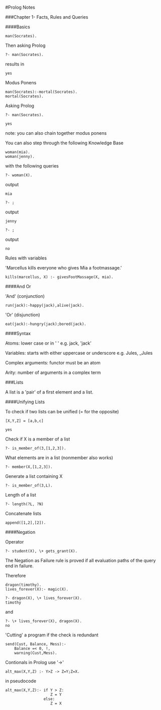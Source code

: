 #Prolog Notes

###Chapter 1- Facts, Rules and Queries 

####Basics 

```
man(Socrates).
```

Then asking Prolog

```
?- man(Socrates).
```

results in 

```
yes 
```

Modus Ponens

```
man(Socrates):-mortal(Socrates).
mortal(Socrates).
```

Asking Prolog 

```
?- man(Socrates).
```

```
yes
```

note: you can also chain together modus ponens

You can also step through the following Knowledge Base

```
woman(mia).
woman(jenny).
```

with the following queries 

```
?- woman(X).
```
output
```
mia
```
```
?- ;
```
output
```
jenny
```
```
?- ;
```
output
```
no
```

Rules with variables

'Marcellus kills everyone who gives Mia a footmassage.'

```
kills(marcellus, X) :- givesFootMassage(X, mia).
```




####And Or

'And' (conjunction)

```run(jack):-happy(jack),alive(jack). ```


'Or' (disjunction)


```eat(jack):-hungry(jack);bored(jack). ```

####Syntax

Atoms: lower case or in ' ' e.g. jack, 'jack'

Variables: starts with either uppercase or underscore e.g. Jules, _Jules 

Complex arguments: functor must be an atom

Arity: number of arguments in a complex term


###Lists

A list is a 'pair' of a first element and a list.

####Unifying Lists

To check if two lists can be unified (\= for the opposite)

```
[X,Y,Z] = [a,b,c]
```
```
yes
```
Check if X is a member of a list

```
?- is_member_of(3,[1,2,3]).
```

What elements are in a list (nonmember also works)

```
?- member(X,[1,2,3]).
```

Generate a list containing X

```
?- is_member_of(3,L).
```

Length of a list

```
?- length(?L, ?N)
```

Concatenate lists

```
append([1,2],[2]).
```

####Negation 

Operator 

```
?- student(X), \+ gets_grant(X).
```

The Negation as Failure rule is proved if all evaluation paths of the query end in failure.

Therefore

```
dragon(timothy).
lives_forever(X):- magic(X).

?- dragon(X), \+ lives_forever(X).
timothy 
```
and 
```
?- \+ lives_forever(X), dragon(X).
no
```

'Cutting' a program if the check is redundant 

```
send(Cust, Balance, Mess):- 
    Balance =< 0, !,
    warning(Cust,Mess).
```

Contionals in Prolog use '->'

```
alt_max(X,Y,Z) :- Y>Z -> Z=Y;Z=X.
```

in pseudocode

```
alt_max(X,Y,Z):- if Y > Z:
                    Z = Y
                 else:
                    Z = X
```






